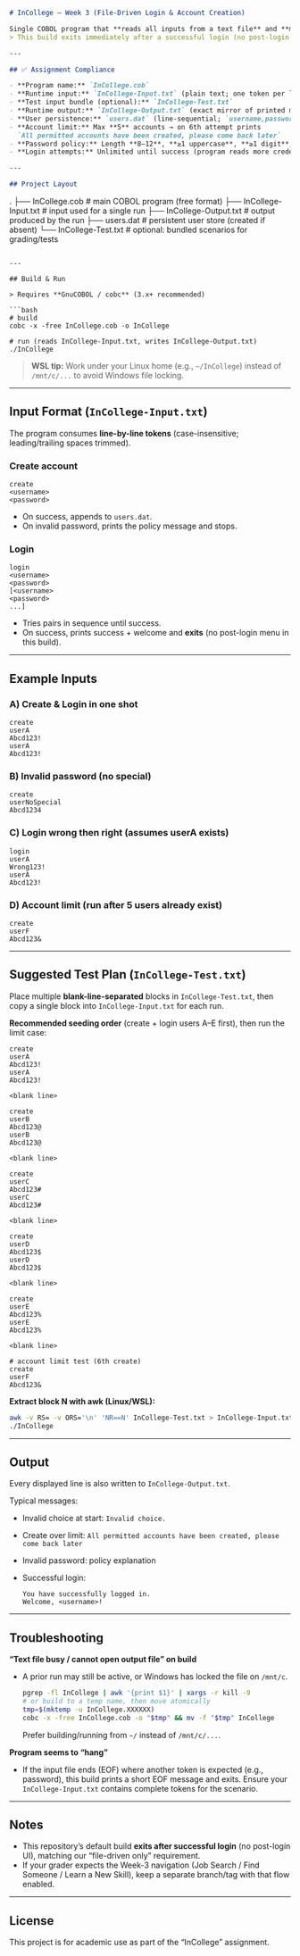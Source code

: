 ```markdown
# InCollege — Week 3 (File-Driven Login & Account Creation)

Single COBOL program that **reads all inputs from a text file** and **mirrors every screen message to an output file**, with persistent users and password validation.  
> This build exits immediately after a successful login (no post-login user menu), per our project setting.

---

## ✅ Assignment Compliance

- **Program name:** `InCollege.cob`
- **Runtime input:** `InCollege-Input.txt` (plain text; one token per line)
- **Test input bundle (optional):** `InCollege-Test.txt`
- **Runtime output:** `InCollege-Output.txt` (exact mirror of printed messages)
- **User persistence:** `users.dat` (line-sequential; `username,password` per line)
- **Account limit:** Max **5** accounts → on 6th attempt prints  
  `All permitted accounts have been created, please come back later`
- **Password policy:** Length **8–12**, **≥1 uppercase**, **≥1 digit**, **≥1 special char**
- **Login attempts:** Unlimited until success (program reads more credentials from the input file)

---

## Project Layout

```

.
├── InCollege.cob                # main COBOL program (free format)
├── InCollege-Input.txt          # input used for a single run
├── InCollege-Output.txt         # output produced by the run
├── users.dat                    # persistent user store (created if absent)
└── InCollege-Test.txt           # optional: bundled scenarios for grading/tests

````

---

## Build & Run

> Requires **GnuCOBOL / cobc** (3.x+ recommended)

```bash
# build
cobc -x -free InCollege.cob -o InCollege

# run (reads InCollege-Input.txt, writes InCollege-Output.txt)
./InCollege
````

> **WSL tip:** Work under your Linux home (e.g., `~/InCollege`) instead of `/mnt/c/...` to avoid Windows file locking.

---

## Input Format (`InCollege-Input.txt`)

The program consumes **line-by-line tokens** (case-insensitive; leading/trailing spaces trimmed).

### Create account

```
create
<username>
<password>
```

* On success, appends to `users.dat`.
* On invalid password, prints the policy message and stops.

### Login

```
login
<username>
<password>
[<username>
<password>
...]
```

* Tries pairs in sequence until success.
* On success, prints success + welcome and **exits** (no post-login menu in this build).

---

## Example Inputs

### A) Create & Login in one shot

```
create
userA
Abcd123!
userA
Abcd123!
```

### B) Invalid password (no special)

```
create
userNoSpecial
Abcd1234
```

### C) Login wrong then right (assumes userA exists)

```
login
userA
Wrong123!
userA
Abcd123!
```

### D) Account limit (run after 5 users already exist)

```
create
userF
Abcd123&
```

---

## Suggested Test Plan (`InCollege-Test.txt`)

Place multiple **blank-line-separated** blocks in `InCollege-Test.txt`, then copy a single block into `InCollege-Input.txt` for each run.

**Recommended seeding order** (create + login users A–E first), then run the limit case:

```
create
userA
Abcd123!
userA
Abcd123!

<blank line>

create
userB
Abcd123@
userB
Abcd123@

<blank line>

create
userC
Abcd123#
userC
Abcd123#

<blank line>

create
userD
Abcd123$
userD
Abcd123$

<blank line>

create
userE
Abcd123%
userE
Abcd123%

<blank line>

# account limit test (6th create)
create
userF
Abcd123&
```

**Extract block N with awk (Linux/WSL):**

```bash
awk -v RS= -v ORS='\n' 'NR==N' InCollege-Test.txt > InCollege-Input.txt
./InCollege
```

---

## Output

Every displayed line is also written to `InCollege-Output.txt`.

Typical messages:

* Invalid choice at start: `Invalid choice.`
* Create over limit: `All permitted accounts have been created, please come back later`
* Invalid password: policy explanation
* Successful login:

  ```
  You have successfully logged in.
  Welcome, <username>!
  ```

---

## Troubleshooting

**“Text file busy / cannot open output file” on build**

* A prior run may still be active, or Windows has locked the file on `/mnt/c`.

  ```bash
  pgrep -fl InCollege | awk '{print $1}' | xargs -r kill -9
  # or build to a temp name, then move atomically
  tmp=$(mktemp -u InCollege.XXXXXX)
  cobc -x -free InCollege.cob -o "$tmp" && mv -f "$tmp" InCollege
  ```

  Prefer building/running from `~/` instead of `/mnt/c/...`.

**Program seems to “hang”**

* If the input file ends (EOF) where another token is expected (e.g., password), this build prints a short EOF message and exits.
  Ensure your `InCollege-Input.txt` contains complete tokens for the scenario.

---

## Notes

* This repository’s default build **exits after successful login** (no post-login UI), matching our “file-driven only” requirement.
* If your grader expects the Week-3 navigation (Job Search / Find Someone / Learn a New Skill), keep a separate branch/tag with that flow enabled.

---

## License

This project is for academic use as part of the “InCollege” assignment.

```
